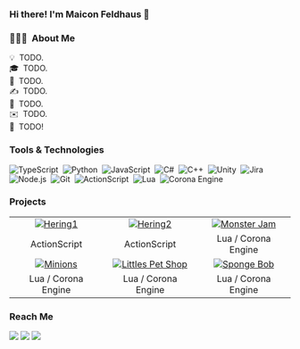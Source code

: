 ### Hi there! I'm Maicon Feldhaus 👋

<!--
**feldhaus/feldhaus** is a ✨ _special_ ✨ repository because its `README.md` (this file) appears on your GitHub profile.

Here are some ideas to get you started:

- 🔭 I’m currently working on ...
- 🌱 I’m currently learning ...
- 👯 I’m looking to collaborate on ...
- 🤔 I’m looking for help with ...
- 💬 Ask me about ...
- 📫 How to reach me: ...
- 😄 Pronouns: ...
- ⚡ Fun fact: ...
-->

### 👨🏻‍💻 &nbsp;About Me

💡 &nbsp;TODO.\
🎓 &nbsp;TODO.\
🌱 &nbsp;TODO.\
✍️ &nbsp;TODO.\
💬 &nbsp;TODO.\
✉️ &nbsp;TODO.\
📄 &nbsp;TODO!

### Tools & Technologies

![TypeScript](https://img.shields.io/badge/-TypeScript-fff?&logo=TypeScript&logoColor=007ACC)&nbsp;
![Python](https://img.shields.io/badge/-Python-fff?&logo=python)&nbsp;
![JavaScript](https://img.shields.io/badge/-JavaScript-fff?&logo=JavaScript&logoColor=ddc508)&nbsp;
![C#](https://img.shields.io/badge/-C%23-fff?&logo=C-sharp&logoColor=239120)&nbsp;
![C++](https://img.shields.io/badge/-C++-fff?&logo=c%2b%2b&logoColor=00599C)&nbsp;
![Unity](https://img.shields.io/badge/-Unity-fff?&logo=Unity&logoColor=000)&nbsp;
![Jira](https://img.shields.io/badge/-Jira-fff?&logo=Jira-Software&logoColor=0052CC)&nbsp;
![Node.js](https://img.shields.io/badge/-Node.js-fff?&logo=node.js)&nbsp;
![Git](https://img.shields.io/badge/-Git-fff?style=flat&logo=git)&nbsp;
![ActionScript](https://img.shields.io/badge/-ActionScript-fff?logo=adobe&logoColor=ff0000)&nbsp;
![Lua](https://img.shields.io/badge/-Lua-fff?logo=lua&logoColor=2c2d72)&nbsp;
![Corona Engine](https://img.shields.io/badge/-Corona-fff?logo=Corona-Engine&logoColor=f96f29)&nbsp;

### Projects

||||
|:---:|:---:|:---:|
| [![Hering1](https://img.youtube.com/vi/olgOxkl6v-8/0.jpg)](https://www.youtube.com/watch?v=olgOxkl6v-8) | [![Hering2](https://img.youtube.com/vi/fpQwxPr43Xk/0.jpg)](https://www.youtube.com/watch?v=fpQwxPr43Xk) | [![Monster Jam](https://img.youtube.com/vi/KtFIPfeIKMc/0.jpg)](https://www.youtube.com/watch?v=KtFIPfeIKMc) |
| ActionScript | ActionScript | Lua / Corona Engine |
| [![Minions](https://img.youtube.com/vi/8GJt-Dchkms/0.jpg)](https://www.youtube.com/watch?v=8GJt-Dchkms) | [![Littles Pet Shop](https://img.youtube.com/vi/pbfIN_JqJY4/0.jpg)](https://www.youtube.com/watch?v=pbfIN_JqJY4) | [![Sponge Bob](https://img.youtube.com/vi/dZFK8T0TL8o/0.jpg)](https://www.youtube.com/watch?v=dZFK8T0TL8o) |
| Lua / Corona Engine | Lua / Corona Engine | Lua / Corona Engine |






### Reach Me

<p id="socialIcons" align="left">
    <a href="https://linkedin.com/in/maiconfeldhaus" alt="LinkedIn">
        <img src="https://img.shields.io/badge/-LinkedIn-blue?style=flat-square&logo=linkedin" /></a>
    <a href="https://twitter.com/maiconfeldhaus/" alt="HackerRank">
        <img src="https://img.shields.io/badge/-Twitter-3a424f?style=flat-square&logo=twitter" /></a>
    <a href="https://www.instagram.com/maiconfeldhaus/" alt="Instagram">
        <img src="https://img.shields.io/badge/-Instagram-E4405F?style=flat-square&logo=instagram&logoColor=white" /></a>
</p>
